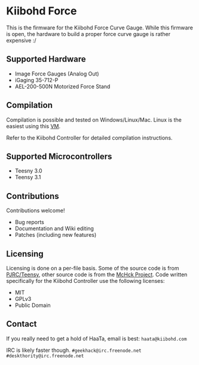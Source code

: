 Kiibohd Force
=============

This is the firmware for the Kiibohd Force Curve Gauge.
While this firmware is open, the hardware to build a proper force curve gauge is rather expensive :/



Supported Hardware
------------------

* Image Force Gauges (Analog Out)
* iGaging 35-712-P
* AEL-200-500N Motorized Force Stand



Compilation
-----------

Compilation is possible and tested on Windows/Linux/Mac.
Linux is the easiest using this [VM](https://s3.amazonaws.com/configurator-assets/ArchLinux_kiibohd_2015-02-13.tar.gz).

Refer to the Kiibohd Controller for detailed compilation instructions.



Supported Microcontrollers
--------------------------

* Teesny 3.0
* Teensy 3.1



Contributions
-------------

Contributions welcome!

* Bug reports
* Documentation and Wiki editing
* Patches (including new features)



Licensing
---------

Licensing is done on a per-file basis.
Some of the source code is from [PJRC/Teensy](http://pjrc.com), other source code is from the [McHck Project](https://mchck.org).
Code written specifically for the Kiibohd Controller use the following licenses:

* MIT
* GPLv3
* Public Domain



Contact
-------

If you really need to get a hold of HaaTa, email is best: `haata@kiibohd.com`

IRC is likely faster though.
`#geekhack@irc.freenode.net`
`#deskthority@irc.freenode.net`

